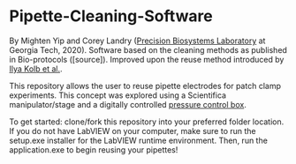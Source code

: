 # Pipette-Cleaning-Software

By Mighten Yip and Corey Landry ([Precision Biosystems Laboratory](http://pbl.gatech.edu/) at Georgia Tech, 2020).
Software based on the cleaning methods as published in Bio-protocols ([source]). Improved upon the reuse method introduced by [Ilya Kolb et al.](https://www.nature.com/articles/srep35001).


This repository allows the user to reuse pipette electrodes for patch clamp experiments. This concept was explored using a Scientifica manipulator/stage and a digitally controlled [pressure control box](http://neuromaticdevices.com).

To get started: clone/fork this repository into your preferred folder location. If you do not have LabVIEW on your computer, make sure to run the setup.exe installer for the LabVIEW runtime environment. Then, run the application.exe to begin reusing your pipettes!

